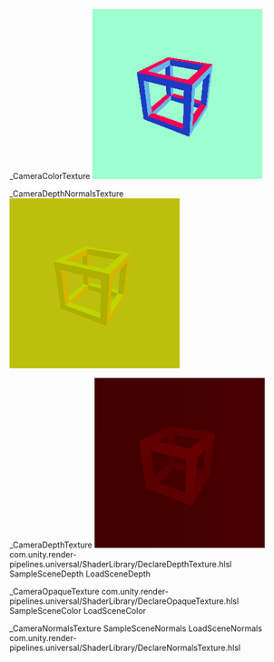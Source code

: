 _CameraColorTexture
![./_CameraColorTexture.png](_CameraColorTexture.png)

_CameraDepthNormalsTexture
![./_CameraDepthNormalsTexture.png](_CameraDepthNormalsTexture.png)

_CameraDepthTexture
![./_CameraDepthTexture.png](_CameraDepthTexture.png)
com.unity.render-pipelines.universal/ShaderLibrary/DeclareDepthTexture.hlsl
SampleSceneDepth
LoadSceneDepth


_CameraOpaqueTexture
com.unity.render-pipelines.universal/ShaderLibrary/DeclareOpaqueTexture.hlsl
SampleSceneColor
LoadSceneColor

_CameraNormalsTexture
SampleSceneNormals
LoadSceneNormals
com.unity.render-pipelines.universal/ShaderLibrary/DeclareNormalsTexture.hlsl